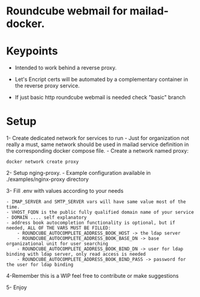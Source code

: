 # Roundcube webmail for mailad-docker.

# Keypoints

- Intended to work behind a reverse proxy.

- Let's Encript certs will be automated by a complementary container in the reverse proxy service.

- If just basic http roundcube webmail is needed check "basic" branch

# Setup

1- Create dedicated network for services to run
    - Just for organization not really a must, same network should be used in mailad service definition in the corresponding docker compose file.
    - Create a network named proxy:
    
    
    docker network create proxy
    

2- Setup nging-proxy.
    - Example configuration available in ./examples/nginx-proxy directory

3- Fill .env with values according to your needs

    - IMAP_SERVER and SMTP_SERVER vars will have same value most of the time.
    - VHOST_FQDN is the public fully qualified domain name of your service
    - DOMAIN .... self explanatory
    - address book autocompletion functionality is optional, but if needed, ALL OF THE VARS MUST BE FILLED:
        - ROUNDCUBE_AUTOCOMPLETE_ADDRESS_BOOK_HOST -> the ldap server
        - ROUNDCUBE_AUTOCOMPLETE_ADDRESS_BOOK_BASE_DN -> base organizational unit for user searching
        - ROUNDCUBE_AUTOCOMPLETE_ADDRESS_BOOK_BIND_DN -> user for ldap binding with ldap server, only read access is needed
        - ROUNDCUBE_AUTOCOMPLETE_ADDRESS_BOOK_BIND_PASS -> password for the user for ldap binding 

4-Remember this is a WIP feel free to contribute or make suggestions

5- Enjoy

